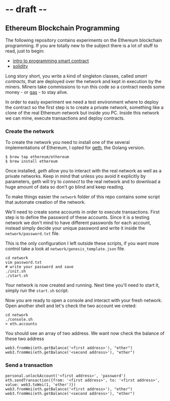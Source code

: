 # -- draft --

## Ethereum Blockchain Programming

The following repository contains experiments on the Ethereum blockchain programming.
If you are totally new to the subject there is a lot of stuff to read, just to begin:

* [intro to programming smart contract](https://medium.com/@ConsenSys/a-101-noob-intro-to-programming-smart-contracts-on-ethereum-695d15c1dab4)
* [solidity](https://solidity.readthedocs.io/en/develop/)

Long story short, you write a kind of singleton classes, called _smart contracts_, that are deployed over the network and kept in execution by the miners. Miners take commissions to run this code so a contract needs some money - or [gas](https://ethereum.stackexchange.com/questions/3/what-is-meant-by-the-term-gas) - to stay alive.

In order to easly experiment we need a test environment where to deploy the contract so the first step is to create a private network, something like a clone of the real Ethereum network but inside you PC. Inside this network we can mine, execute transactions and deploy contracts.

### Create the network
To create the network you need to install one of the several implementations of Ethereum, I opted for [geth](https://github.com/ethereum/go-ethereum), the Golang version.

```
$ brew tap ethereum/ethereum
$ brew install ethereum
```

Once installed, _geth_ allow you to interact with the real network as well as a private networks. Keep in mind that unless you avoid it explicitly by parameters, geth will try to _connect_ to the real network and to download a huge amount of data so don't go blind and keep reading.

To make things easier the <code>network</code> folder of this repo contains some script that automate creation of the network. 

 We'll need to create some accounts in order to execute transactions.
First step is to define the password of these accounts.
Since it is a testing network we don't mind to have different passwords for each account, instead simply decide your unique password and write it inside the <code>network/password.txt</code> file.

This is the only configuration I left outside these scripts, if you want more control take a look at <code>network/genesis_template.json</code> file.


```
cd network
vim password.txt
# write your password and save
./init.sh
./start.sh
```

Your network is now created and running.
Next time you'll need to start it, simply run the <code>start.sh</code> script.

Now you are ready to open a console and interact with your fresh network.
Open another shell and let's check the two account we creted:

```
cd network
./console.sh
> eth.accounts
```

You should see an array of two address.
We want now check the balance of these two address

```
web3.fromWei(eth.getBalance('<first address>'), "ether")
web3.fromWei(eth.getBalance('<second address>'), "ether")
```

### Send a transaction

```
personal.unlockAccount('<first address>', 'password')
eth.sendTransaction({from: '<first address>', to: '<first address>', value: web3.toWei(1, 'ether')})
web3.fromWei(eth.getBalance('<first address>'), "ether")
web3.fromWei(eth.getBalance('<second address>'), "ether")
```
